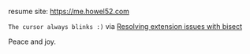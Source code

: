 resume site: https://me.howel52.com

`The cursor always blinks :)` via [Resolving extension issues with bisect](https://code.visualstudio.com/blogs/2021/02/16/extension-bisect)

Peace and joy.